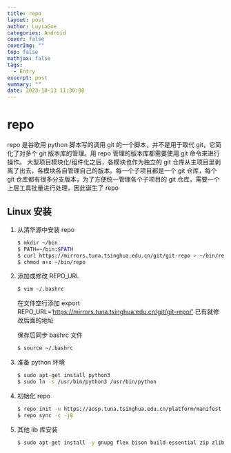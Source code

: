 ```yaml
---
title: repo
layout: post
author: LuyiaGoe
categories: Android
cover: false
coverImg: ""
top: false
mathjax: false
tags:
  - Entry
excerpt: post
summary: ""
date: 2023-10-13 11:30:08
---
```


# repo

repo 是谷歌用 python 脚本写的调用 git 的一个脚本，并不是用于取代 git，它简化了对多个 git 版本库的管理。用 repo 管理的版本库都需要使用 git 命令来进行操作。
大型项目模块化/组件化之后，各模块也作为独立的 git 仓库从主项目里剥离了出去，各模块各自管理自己的版本。每一个子项目都是一个 git 仓库，每个 git 仓库都有很多分支版本，为了方便统一管理各个子项目的 git 仓库，需要一个上层工具批量进行处理，因此诞生了 repo

## Linux 安装

1. 从清华源中安装 repo
   ```bash
   $ mkdir ~/bin
   $ PATH=~/bin:$PATH
   $ curl https://mirrors.tuna.tsinghua.edu.cn/git/git-repo > ~/bin/repo
   $ chmod a+x ~/bin/repo
   ```
2. 添加或修改 REPO_URL

   ```bash
   $ vim ~/.bashrc
   ```

   在文件空行添加 export REPO_URL=‘https://mirrors.tuna.tsinghua.edu.cn/git/git-repo/’ 已有就修改后面的地址

   保存后同步 bashrc 文件

   ```bash
   $ source ~/.bashrc
   ```

3. 准备 python 环境
   ```bash
   $ sudo apt-get install python3
   $ sudo ln -s /usr/bin/python3 /usr/bin/python
   ```
4. 初始化 repo
   ```bash
   $ repo init -u https://aosp.tuna.tsinghua.edu.cn/platform/manifest -b <仓库名>
   $ repo sync -c -j8
   ```
5. 其他 lib 库安装
   ```bash
   $ sudo apt-get install -y gnupg flex bison build-essential zip zlib1g-dev gcc-multilib g+±multilib libc6:i386 lib32ncurses-dev x11proto-core-dev libx11-dev lib32z1-dev libgl1-mesa-dev libxml2-utils xsltproc unzip fontconfig openjdk-8-jdk vim libncurses5
   ```
